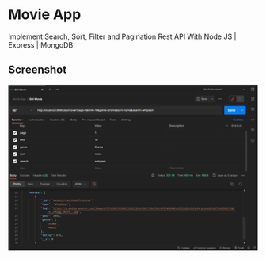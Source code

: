 # Movie App
Implement Search, Sort, Filter and Pagination Rest API With Node JS | Express | MongoDB

## Screenshot
![thumb1](https://raw.githubusercontent.com/boby177/movie_app/server/thumb-img.png)
